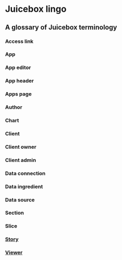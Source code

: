 # Juicebox lingo

## A glossary of Juicebox terminology

### Access link

### App

### App editor

### App header

### Apps page

### Author

### Chart

### Client

### Client owner

### Client admin

### Data connection

### Data ingredient

### Data source

### Section

### Slice

### [Story](../authoring-apps/story-designer/what-is-a-story.md)

### [Viewer](../managing-apps/user-management-and-roles.md#viewers)



